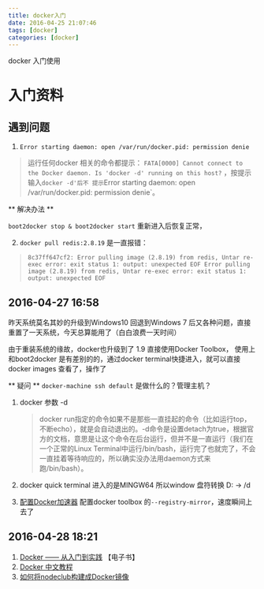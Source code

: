 ```yaml
---
title: docker入门
date: 2016-04-25 21:07:46
tags: [docker]
categories: [docker]
---
```

docker 入门使用
<!-- more -->
# 入门资料

## 遇到问题

  1. `Error starting daemon: open /var/run/docker.pid: permission denie`

  > 运行任何docker 相关的命令都提示： `FATA[0000] Cannot connect to the Docker daemon. Is 'docker -d' running on this host?` ，按提示输入`docker -d'后不 提示`Error starting daemon: open /var/run/docker.pid: permission denie`。

  ** 解决办法 **

  `boot2docker stop & boot2docker start` 重新进入后恢复正常，

  2. `docker pull redis:2.8.19` 是一直报错：

  > `8c37ff647cf2: Error pulling image (2.8.19) from redis, Untar re-exec error: exit status 1: output: unexpected EOF
Error pulling image (2.8.19) from redis, Untar re-exec error: exit status 1: output: unexpected EOF`

## 2016-04-27 16:58

昨天系统莫名其妙的升级到Windows10 回退到Windows 7 后又各种问题，直接重置了一天系统，今天总算能用了（白白浪费一天时间）

由于重装系统的缘故，docker也升级到了 1.9 直接使用Docker Toolbox， 使用上和boot2docker 是有差别的的，通过docker terminal快捷进入，就可以直接docker images 查看了，操作了

** 疑问 ** `docker-machine ssh default` 是做什么的？管理主机？

1. docker 参数 -d
	> docker run指定的命令如果不是那些一直挂起的命令（比如运行top，不断echo），就是会自动退出的。-d命令是设置detach为true，根据官方的文档，意思是让这个命令在后台运行，但并不是一直运行（我们在一个正常的Linux Terminal中运行/bin/bash，运行完了也就完了，不会一直挂着等待响应的，所以确实没办法用daemon方式来跑/bin/bash）。

2. docker quick terminal 进入的是MINGW64 所以window 盘符转换 D: -> /d

3. [配置Docker加速器](https://dashboard.daocloud.io/mirror)
	配置docker toolbox 的`--registry-mirror`，速度瞬间上去了


## 2016-04-28 18:21

1. [Docker —— 从入门到实践](https://yeasy.gitbooks.io/docker_practice/content/index.html) 【电子书】
2. [Docker 中文教程](http://wiki.jikexueyuan.com/project/docker/)
3. [如何将nodeclub构建成Docker镜像](http://www.csdn.net/article/2015-07-21/2825268)